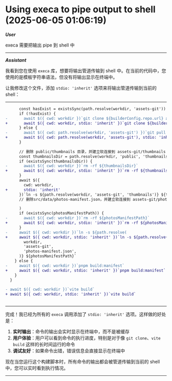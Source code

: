 <!-- Generated by SpecStory -->

# Using execa to pipe output to shell (2025-06-05 01:06:19)

_**User**_

execa 需要把输出 pipe 到 shell 中

---

_**Assistant**_

我看到您在使用 `execa` 库，想要将输出管道传输到 shell 中。在当前的代码中，您使用的是模板字符串语法，但没有将输出显示在终端中。

让我修改这个文件，添加 `stdio: 'inherit'` 选项来将输出管道传输到当前的 shell：

---

```diff
      const hasExist = existsSync(path.resolve(workdir, 'assets-git'))
      if (!hasExist) {
-       await $({ cwd: workdir })`git clone ${builderConfig.repo.url} assets-git`
+       await $({ cwd: workdir, stdio: 'inherit' })`git clone ${builderConfig.repo.url} assets-git`
      } else {
-       await $({ cwd: path.resolve(workdir, 'assets-git') })`git pull --rebase`
+       await $({ cwd: path.resolve(workdir, 'assets-git'), stdio: 'inherit' })`git pull --rebase`
      }
  
      // 删除 public/thumbnails 目录，并建立软连接到 assets-git/thumbnails
      const thumbnailsDir = path.resolve(workdir, 'public', 'thumbnails')
      if (existsSync(thumbnailsDir)) {
-       await $({ cwd: workdir })`rm -rf ${thumbnailsDir}`
+       await $({ cwd: workdir, stdio: 'inherit' })`rm -rf ${thumbnailsDir}`
      }
      await $({
        cwd: workdir,
+       stdio: 'inherit'
      })`ln -s ${path.resolve(workdir, 'assets-git', 'thumbnails')} ${thumbnailsDir}`
      // 删除src/data/photos-manifest.json，并建立软连接到 assets-git/photos-manifest.json
```

```diff
      )
      if (existsSync(photosManifestPath)) {
-       await $({ cwd: workdir })`rm -rf ${photosManifestPath}`
+       await $({ cwd: workdir, stdio: 'inherit' })`rm -rf ${photosManifestPath}`
      }
-     await $({ cwd: workdir })`ln -s ${path.resolve(
+     await $({ cwd: workdir, stdio: 'inherit' })`ln -s ${path.resolve(
        workdir,
        'assets-git',
        'photos-manifest.json',
      )} ${photosManifestPath}`
    } else {
-     await $({ cwd: workdir })`pnpm build:manifest`
+     await $({ cwd: workdir, stdio: 'inherit' })`pnpm build:manifest`
    }
  }
  
- await $({ cwd: workdir })`vite build`
+ await $({ cwd: workdir, stdio: 'inherit' })`vite build`
  
```

---

完成！我已经为所有的 `execa` 调用添加了 `stdio: 'inherit'` 选项。这样做的好处是：

1. **实时输出**：命令的输出会实时显示在终端中，而不是被缓存
2. **用户体验**：用户可以看到命令的执行进度，特别是对于像 `git clone`、`vite build` 这样的长时间运行的命令
3. **调试友好**：如果命令出错，错误信息会直接显示在终端中

现在当您运行这个构建脚本时，所有命令的输出都会被管道传输到当前的 shell 中，您可以实时看到执行情况。

---

